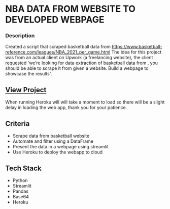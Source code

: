 
# NBA DATA FROM WEBSITE TO DEVELOPED WEBPAGE

### Description
Created a script that scraped basketball data from <https://www.basketball-reference.com/leagues/NBA_2021_per_game.html>
The idea for this project was from an actual client on Upwork (a freelancing website), the client requested 'we’re looking for data extraction of basketball data from , you should be able to scrape it from given a website. Build a webpage to showcase the results'.

## [View Project](https://ful-nba.herokuapp.com/)
When running Heroku will will take a moment to load so there will be a slight delay in loading the web app, thank you for your patience.

## Criteria 
- Scrape data from basketball website
- Automate and filter using a DataFrame
- Present the data in a webpage using streamlit
- Use Heroku to deploy the webapp to cloud

## Tech Stack
- Python
- Streamlit
- Pandas
- Base64
- Heroku

